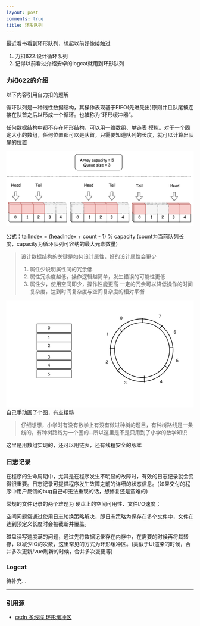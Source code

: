 ```yaml
---
layout: post
comments: true
title: 环形队列
---
```


最近看书看到环形队列，想起以前好像接触过
1. 力扣622.设计循环队列 
2. 记得以前看过介绍安卓的logcat就用到环形队列

### 力扣622的介绍
以下内容引用自力扣的题解

循环队列是一种线性数据结构，其操作表现基于FIFO(先进先出)原则并且队尾被连接在队首之后以形成一个循环。也被称为“环形缓冲器”。

任何数据结构中都不存在环形结构，可以用一维数组、单链表 模拟。对于一个固定大小的数组，任何位置都可以是队首，只需要知道队列的长度，就可以计算出队尾的位置

![_config.yml](/images/622_queue_with_array.png)

公式：tailIndex = (headIndex + count - 1) % capacity   (count为当前队列长度，capacity为循环队列可容纳的最大元素数量)

> 设计数据结构的关键是如何设计属性，好的设计属性会更少
> 1. 属性少说明属性间的冗余低
> 2. 属性冗余度越低，操作逻辑越简单，发生错误的可能性更低
> 3. 属性少，使用空间即少，操作性能更高
> 一定的冗余可以降低操作的时间复杂度，达到时间复杂度与空间复杂度的相对平衡

![_config.yml](/images/circle-queue.svg)
自己手动画了个图，有点粗糙

> 仔细想想，小学时有没有数学上有没有做过种树的题目，有种树路线是一条线的，有种树路线为一个圈的...所以这里是不是只用到了小学的数学知识

这里是用数组实现的，还可以用链表，还有线程安全的版本


### 日志记录

在程序的生命周期中，尤其是在程序发生不明显的故障时，有效的日志记录就会变得很重要。日志记录可提供程序发生故障之前的详细的状态信息。(如果交付的程序中用户反馈的bug自己却无法重现的话，想修复还是蛮难的)

常规的文件记录的两个难题为 硬盘上的空间可用性、文件I/O速度；

空间问题常通过使用日志轮换策略解决，即日志策略为保存在多个文件中，文件在达到预定义长度时会被截断并覆盖。

磁盘读写速度满的问题，通过先将数据记录存在内存中，在需要的时候再将其转存，以减少IO的次数，这里常见的方式为环形缓冲区。(类似于UI渲染的时候，合并多次更新/vue刷新的时候，合并多次变更等)


### Logcat


待补充...


***
### 引用源
+ [csdn 多线程 环形缓冲区](https://blog.csdn.net/cusi77914/article/details/107114153)
 


